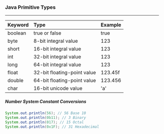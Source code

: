 ### Java Primitive Types
---
| Keyword | Type                        | Example |
| :------ | :-------------------------- | :------ |
| boolean | true or false               | true    |
| byte    | 8-bit integral value        | 123     |
| short   | 16-bit integral value       | 123     |
| int     | 32-bit integral value       | 123     |
| long    | 64-bit integral value       | 123     |
| float   | 32-bit floating-point value | 123.45f |
| double  | 64-bit floating-point value | 123.456 |
| char    | 16-bit unicode value        | 'a'     |

##### Number System Constant Conversions
```java
System.out.println(56); // 56 Base 10
System.out.println(0b11); // 3 Binary
System.out.println(017); // 15 Octal
System.out.println(0x1F); // 31 Hexadecimal
```


